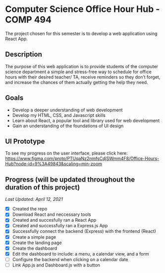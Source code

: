 # Computer Science Office Hour Hub - COMP 494

The project chosen for this semester is to develop a web application using React App.

## Description
The purpose of this web application is to provide students of the computer science department a simple and stress-free way to schedule for office hours with their desired teacher/ TA, receive reminders so they don’t forget, and increase the chances of them actually getting the help they need.

## Goals
* Develop a deeper understanding of web development
* Develop my HTML, CSS, and Javascript skills
* Learn about React, a popular tool and library used for web development
* Gain an understanding of the foundations of UI design

## UI Prototype
To see my progress on the user interface, please click here: https://www.figma.com/proto/PTUqaNz2nmfsCdjSWmm4F8/Office-Hours-Hub?node-id=9%3A49843&scaling=min-zoom

## Progress (will be updated throughout the duration of this project)
*Last Updated: April 12, 2021*
- [x] Created the repo
- [x] Download React and neccessary tools
- [x] Created and succesfully ran a React App
- [x] Created and successfully ran a Express.js App
- [x] Successfully connect the backend (Express) with the frontend (React)
- [x] Create a simple page
- [x] Create the landing page
- [x] Create the dashboard
- [x] Edit the dashboard to include: a menu, a calendar view, and a form
- [ ] Configure the backend when clicking on a calendar date
- [ ] Link App.js and Dashboard.js with a button
